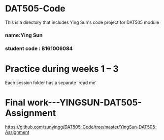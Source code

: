 # DAT505-Code
This is a directory that includes Ying Sun's code project for DAT505 module

### name:Ying Sun
### student code : B161006084
#  Practice during weeks 1 – 3
Each  session folder has a separate 'read me'
# Final work---YINGSUN-DAT505-Assignment
https://github.com/sunyingg/DAT505-Code/tree/master/YingSun-DAT505-Assignment
